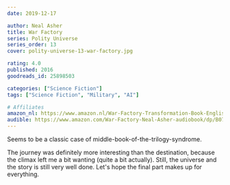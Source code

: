 ```yaml
---
date: 2019-12-17

author: Neal Asher
title: War Factory
series: Polity Universe
series_order: 13
cover: polity-universe-13-war-factory.jpg

rating: 4.0
published: 2016
goodreads_id: 25898503

categories: ["Science Fiction"]
tags: ["Science Fiction", "Military", "AI"]

# Affiliates
amazon_nl: https://www.amazon.nl/War-Factory-Transformation-Book-English-ebook/dp/B018XV0AFW/?&_encoding=UTF8&tag=sofielambre0f-21&linkCode=ur2&linkId=ac4b1d836e2f477052bbb88b6ff4900f&camp=247&creative=1211
audible: https://www.amazon.com/War-Factory-Neal-Asher-audiobook/dp/B072QWX6B8/?&_encoding=UTF8&tag=bramvandenbus-20&linkCode=ur2&linkId=d959dad8a7072a4b61d7c3aa9cdb3697&camp=1789&creative=9325
---
```


Seems to be a classic case of middle-book-of-the-trilogy-syndrome.

<!--more-->

The journey was definitely more interesting than the destination, because the climax left me a bit wanting (quite a bit actually). Still, the universe and the story is still very well done. Let's hope the final part makes up for everything.
